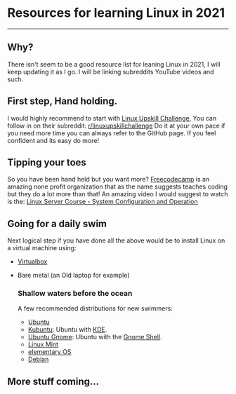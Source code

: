 # Resources for learning Linux in 2021

------

## Why?

There isn't seem to be a good resource list for leaning Linux in 2021, I will keep updating it as I go. I will be linking subreddits YouTube videos and such.


## First step, Hand holding.

I would highly recommend to start with [Linux Upskill Challenge](https://linuxupskillchallenge.org/), You can follow in on their subreddit: [r/linuxupskillchallenge](https://reddit.com/r/linuxupskillchallenge/) 
Do it at your own pace if you need more time you can always refer to the GitHub page. If you feel confident and its easy do more!

## Tipping your toes

So you have been hand held but you want more? [Freecodecamp](https://www.freecodecamp.org/) is an amazing none profit organization that as the name suggests teaches coding but they do a lot more than that!
An amazing video I would suggest to watch is the:
[Linux Server Course - System Configuration and Operation](https://www.youtube.com/watch?v=WMy3OzvBWc0)

## Going for a daily swim

Next logical step if you have done all the above would be to install Linux on a virtual machine using:

- [Virtualbox](https://www.virtualbox.org/)

- Bare metal (an Old laptop for example)

  ### Shallow waters before the ocean

  A few recommended distributions for new swimmers:

  - [Ubuntu](http://www.ubuntu.com/)
  - [Kubuntu](http://www.kubuntu.org/): Ubuntu with [KDE](http://www.kde.org/).
  - [Ubuntu Gnome](http://ubuntugnome.org/): Ubuntu with the [Gnome Shell](http://www.gnome.org/gnome-3/).
  - [Linux Mint](http://www.linuxmint.com/)
  - [elementary OS](http://elementaryos.org/)
  - [Debian](http://www.debian.org/)

## More stuff coming...



